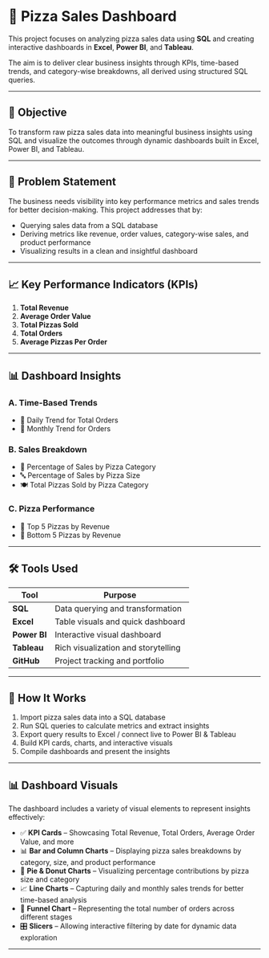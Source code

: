 # 🍕 Pizza Sales Dashboard

This project focuses on analyzing pizza sales data using **SQL** and creating interactive dashboards in **Excel**, **Power BI**, and **Tableau**.

The aim is to deliver clear business insights through KPIs, time-based trends, and category-wise breakdowns, all derived using structured SQL queries.

---

## 📌 Objective

To transform raw pizza sales data into meaningful business insights using SQL and visualize the outcomes through dynamic dashboards built in Excel, Power BI, and Tableau.

---

## 🧩 Problem Statement

The business needs visibility into key performance metrics and sales trends for better decision-making. This project addresses that by:

- Querying sales data from a SQL database
- Deriving metrics like revenue, order values, category-wise sales, and product performance
- Visualizing results in a clean and insightful dashboard

---

## 📈 Key Performance Indicators (KPIs)

1. **Total Revenue**  
2. **Average Order Value**  
3. **Total Pizzas Sold**  
4. **Total Orders**  
5. **Average Pizzas Per Order**

---

## 📊 Dashboard Insights

### A. **Time-Based Trends**
- 📆 Daily Trend for Total Orders  
- 📅 Monthly Trend for Orders

### B. **Sales Breakdown**
- 🍕 Percentage of Sales by Pizza Category  
- 🔤 Percentage of Sales by Pizza Size  
- 🍽️ Total Pizzas Sold by Pizza Category

### C. **Pizza Performance**
- 🥇 Top 5 Pizzas by Revenue  
- 🥉 Bottom 5 Pizzas by Revenue

---

## 🛠️ Tools Used

| Tool        | Purpose                           |
|-------------|-----------------------------------|
| **SQL**     | Data querying and transformation  |
| **Excel**   | Table visuals and quick dashboard |
| **Power BI**| Interactive visual dashboard      |
| **Tableau** | Rich visualization and storytelling |
| **GitHub**  | Project tracking and portfolio    |

---

## 🧪 How It Works

1. Import pizza sales data into a SQL database
2. Run SQL queries to calculate metrics and extract insights
3. Export query results to Excel / connect live to Power BI & Tableau
4. Build KPI cards, charts, and interactive visuals
5. Compile dashboards and present the insights

---

## 📊 Dashboard Visuals

The dashboard includes a variety of visual elements to represent insights effectively:

- ✅ **KPI Cards** – Showcasing Total Revenue, Total Orders, Average Order Value, and more  
- 📊 **Bar and Column Charts** – Displaying pizza sales breakdowns by category, size, and product performance  
- 🥧 **Pie & Donut Charts** – Visualizing percentage contributions by pizza size and category  
- 📈 **Line Charts** – Capturing daily and monthly sales trends for better time-based analysis  
- 🔽 **Funnel Chart** – Representing the total number of orders across different stages  
- 🎛️ **Slicers** – Allowing interactive filtering by date for dynamic data exploration

---
